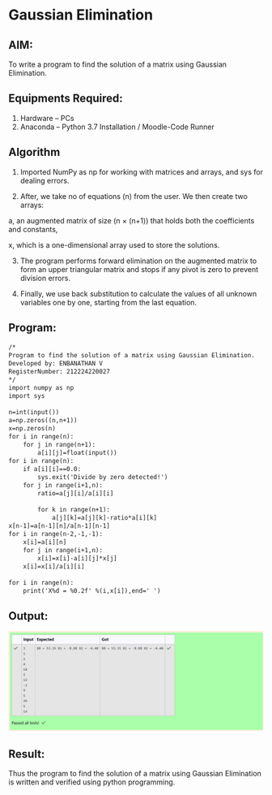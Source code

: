 # Gaussian Elimination

## AIM:
To write a program to find the solution of a matrix using Gaussian Elimination.

## Equipments Required:
1. Hardware – PCs
2. Anaconda – Python 3.7 Installation / Moodle-Code Runner

## Algorithm
1. Imported NumPy as np for working with matrices and arrays, and sys for dealing errors.

2. After, we take no of equations (n) from the user.
We then create two arrays:

a, an augmented matrix of size (n × (n+1)) that holds both the coefficients and constants,

x, which is a one-dimensional array used to store the solutions.

3. The program performs forward elimination on the augmented matrix to form an upper triangular matrix and stops if any pivot is zero to prevent division errors.

4. Finally, we use back substitution to calculate the values of all unknown variables one by one, starting from the last equation.

## Program:
```
/*
Program to find the solution of a matrix using Gaussian Elimination.
Developed by: ENBANATHAN V
RegisterNumber: 212224220027
*/
import numpy as np
import sys

n=int(input())
a=np.zeros((n,n+1))
x=np.zeros(n)
for i in range(n):
    for j in range(n+1):
        a[i][j]=float(input())
for i in range(n):
    if a[i][i]==0.0:
        sys.exit('Divide by zero detected!')
    for j in range(i+1,n):
        ratio=a[j][i]/a[i][i]
        
        for k in range(n+1):
            a[j][k]=a[j][k]-ratio*a[i][k]
x[n-1]=a[n-1][n]/a[n-1][n-1]
for i in range(n-2,-1,-1):
    x[i]=a[i][n]
    for j in range(i+1,n):
        x[i]=x[i]-a[i][j]*x[j]
    x[i]=x[i]/a[i][i]
    
for i in range(n):
    print('X%d = %0.2f' %(i,x[i]),end=' ')
```

## Output:
![alt text](image.png)


## Result:
Thus the program to find the solution of a matrix using Gaussian Elimination is written and verified using python programming.


